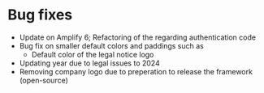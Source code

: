 # Bug fixes

- Update on Amplify 6; Refactoring of the regarding authentication code
- Bug fix on smaller default colors and paddings such as
  - Default color of the legal notice logo
- Updating year due to legal issues to 2024
- Removing company logo due to preperation to release the framework (open-source)
